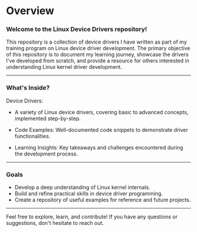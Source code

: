 # Overview

### Welcome to the Linux Device Drivers repository!

This repository is a collection of device drivers I have written as part of my training program on Linux device driver development. The primary objective of this repository is to document my learning journey, showcase the drivers I've developed from scratch, and provide a resource for others interested in understanding Linux kernel driver development.

---

### What's Inside?
Device Drivers:     
- A variety of Linux device drivers, covering basic to advanced concepts, implemented step-by-step.

- Code Examples: Well-documented code snippets to demonstrate driver functionalities.

- Learning Insights: Key takeaways and challenges encountered during the development process.

---

### Goals

- Develop a deep understanding of Linux kernel internals. 
- Build and refine practical skills in device driver programming.
- Create a repository of useful examples for reference and future projects.

---

Feel free to explore, learn, and contribute! If you have any questions or suggestions, don't hesitate to reach out.